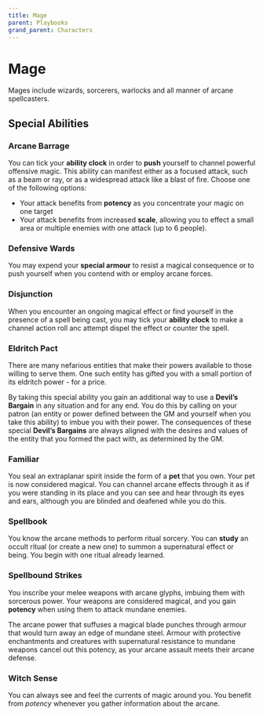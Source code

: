 ```yaml
---
title: Mage
parent: Playbooks
grand_parent: Characters
---
```


# Mage
Mages include wizards, sorcerers, warlocks and all manner of arcane spellcasters.

## Special Abilities

### Arcane Barrage
You can tick your **ability clock** in order to **push** yourself to channel powerful offensive magic. This ability can manifest either as a focused attack, such as a beam or ray, or as a widespread attack like a blast of fire. Choose one of the following options:
* Your attack benefits from **potency** as you concentrate your magic on one target
* Your attack benefits from increased **scale**, allowing you to effect a small area or multiple enemies with one attack (up to 6 people).

### Defensive Wards
You may expend your **special armour** to resist a magical consequence or to push yourself when you contend with or employ arcane forces.

### Disjunction
When you encounter an ongoing magical effect or find yourself in the presence of a spell being cast, you may tick your **ability clock** to make a channel action roll anc attempt dispel the effect or counter the spell.

### Eldritch Pact
There are many nefarious entities that make their powers available to those willing to serve them. One such entity has gifted you with a small portion of its eldritch power - for a price.

By taking this special ability you gain an additional way to use a **Devil’s Bargain** in any situation and for any end. You do this by calling on your patron (an entity or power defined between the GM and yourself when you take this ability) to imbue you with their power. The consequences of these special **Devil’s Bargains** are always aligned with the desires and values of the entity that you formed the pact with, as determined by the GM.

### Familiar
You seal an extraplanar spirit inside the form of a **pet** that you own. Your pet is now considered magical. You can channel arcane effects through it as if you were standing in its place and you can see and hear through its eyes and ears, although you are blinded and deafened while you do this.

### Spellbook
You know the arcane methods to perform ritual sorcery. You can **study** an occult ritual (or create a new one) to summon a supernatural effect or being. You begin with one ritual already learned.

### Spellbound Strikes
You inscribe your melee weapons with arcane glyphs, imbuing them with sorcerous power. Your weapons are considered magical, and you gain **potency** when using them to attack mundane enemies.

The arcane power that suffuses a magical blade punches through armour that would turn away an edge of mundane steel. Armour with protective enchantments and creatures with supernatural resistance to mundane weapons cancel out this potency, as your arcane assault meets their arcane defense.

### Witch Sense
You can always see and feel the currents of magic around you. You benefit from *potency* whenever you gather information about the arcane.
